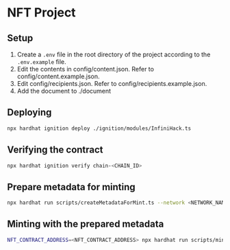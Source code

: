 # NFT Project

## Setup

1. Create a `.env` file in the root directory of the project according to the `.env.example` file.
2. Edit the contents in config/content.json. Refer to config/content.example.json.
3. Edit config/recipients.json. Refer to config/recipients.example.json.
4. Add the document to ./document

## Deploying

```bash
npx hardhat ignition deploy ./ignition/modules/InfiniHack.ts
```

## Verifying the contract

```bash
npx hardhat ignition verify chain-<CHAIN_ID>
```

## Prepare metadata for minting

```bash
npx hardhat run scripts/createMetadataForMint.ts --network <NETWORK_NAME>
```

## Minting with the prepared metadata

```bash
NFT_CONTRACT_ADDRESS=<NFT_CONTRACT_ADDRESS> npx hardhat run scripts/mintFromMetadata.ts --network <NETWORK_NAME>
```
